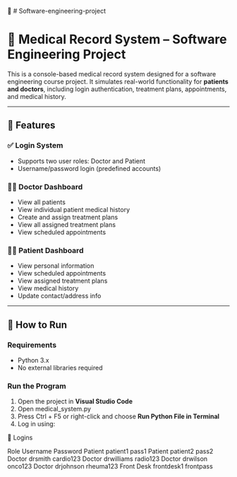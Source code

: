 🏥 # Software-engineering-project
# 🏥 Medical Record System – Software Engineering Project

This is a console-based medical record system designed for a software engineering course project. It simulates real-world functionality for **patients and doctors**, including login authentication, treatment plans, appointments, and medical history.

---

## 🔐 Features

### ✅ Login System
- Supports two user roles: Doctor and Patient
- Username/password login (predefined accounts)

### 👨‍⚕️ Doctor Dashboard
- View all patients
- View individual patient medical history
- Create and assign treatment plans
- View all assigned treatment plans
- View scheduled appointments

### 👩‍🦽 Patient Dashboard
- View personal information
- View scheduled appointments
- View assigned treatment plans
- View medical history
- Update contact/address info

---

## 🧪 How to Run

### Requirements
- Python 3.x
- No external libraries required

### Run the Program
1. Open the project in **Visual Studio Code**
2. Open medical_system.py
3. Press Ctrl + F5 or right-click and choose **Run Python File in Terminal**
4. Log in using:

🔑 Logins

Role	Username	Password
Patient	patient1	pass1
Patient	patient2	pass2
Doctor	drsmith	cardio123
Doctor	drwilliams	radio123
Doctor	drwilson	onco123
Doctor	drjohnson	rheuma123
Front Desk	frontdesk1	frontpass
